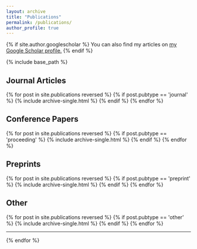 ```yaml
---
layout: archive
title: "Publications"
permalink: /publications/
author_profile: true
---
```


{% if site.author.googlescholar %}
  You can also find my articles on <u><a href="{{site.author.googlescholar}}">my Google Scholar profile</a>.</u>
{% endif %}

{% include base_path %}

<h2>Journal Articles</h2>
{% for post in site.publications reversed %}
  {% if post.pubtype == 'journal' %}
      {% include archive-single.html %}
  {% endif %}
{% endfor %}

<h2>Conference Papers</h2>
{% for post in site.publications reversed %}
  {% if post.pubtype == 'proceeding' %}
      {% include archive-single.html %}
  {% endif %}
{% endfor %}

<h2>Preprints</h2>
{% for post in site.publications reversed %}
  {% if post.pubtype == 'preprint' %}
      {% include archive-single.html %}
  {% endif %}
{% endfor %}

<h2>Other</h2>
{% for post in site.publications reversed %}
  {% if post.pubtype == 'other' %}
      {% include archive-single.html %}
  {% endif %}
{% endfor %}

  _______
{% endfor %}
